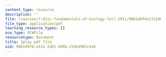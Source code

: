 ```yaml
---
content_type: resource
description: ''
file: /courses/7-01sc-fundamentals-of-biology-fall-2011/98b149f6e1312d619d0a219ed983c4a5_PzY0MWEEE6U.pdf
file_type: application/pdf
learning_resource_types: []
ocw_type: OCWFile
resourcetype: Document
title: 3play pdf file
uid: 98b149f6-e131-2d61-9d0a-219ed983c4a5
---
```


